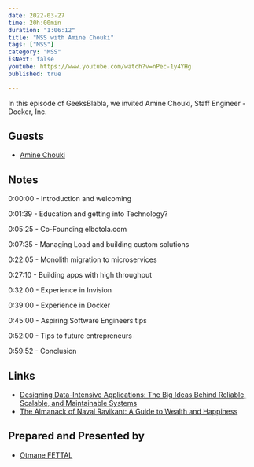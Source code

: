 ```yaml
---
date: 2022-03-27
time: 20h:00min
duration: "1:06:12"
title: "MSS with Amine Chouki"
tags: ["MSS"]
category: "MSS"
isNext: false
youtube: https://www.youtube.com/watch?v=nPec-1y4YHg
published: true

---
```


In this episode of GeeksBlabla, we invited Amine Chouki, Staff Engineer - Docker, Inc.

## Guests

- [Amine Chouki](https://www.linkedin.com/in/aminechouki)

## Notes

0:00:00 - Introduction and welcoming

0:01:39 - Education and getting into Technology?

0:05:25 - Co-Founding elbotola.com

0:07:35 - Managing Load and building custom solutions

0:22:05 - Monolith migration to microservices

0:27:10 - Building apps with high throughput

0:32:00 - Experience in Invision

0:39:00 - Experience in Docker

0:45:00 - Aspiring Software Engineers tips

0:52:00 - Tips to future entrepreneurs 

0:59:52 - Conclusion

## Links

- [Designing Data-Intensive Applications: The Big Ideas Behind Reliable, Scalable, and Maintainable Systems](https://www.amazon.com/Designing-Data-Intensive-Applications-Reliable-Maintainable/dp/1449373321)
- [The Almanack of Naval Ravikant: A Guide to Wealth and Happiness](https://www.amazon.com/Almanack-Naval-Ravikant-Wealth-Happiness-ebook/dp/B08FF8MTM6)

## Prepared and Presented by

- [Otmane FETTAL](https://twitter.com/ofettal)
